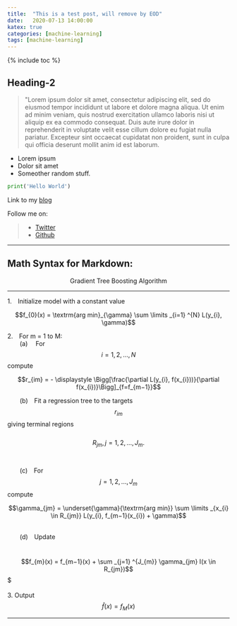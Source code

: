```yaml
---
title:  "This is a test post, will remove by EOD"
date:   2020-07-13 14:00:00
katex: true
categories: [machine-learning]
tags: [machine-learning]
---
```

{% include toc %}

## Heading-2

> "Lorem ipsum dolor sit amet, consectetur adipiscing elit, sed do eiusmod tempor incididunt ut labore et dolore magna aliqua. Ut enim ad minim veniam, quis nostrud exercitation ullamco laboris nisi ut aliquip ex ea commodo consequat. Duis aute irure dolor in reprehenderit in voluptate velit esse cillum dolore eu fugiat nulla pariatur. Excepteur sint occaecat cupidatat non proident, sunt in culpa qui officia deserunt mollit anim id est laborum.

- Lorem ipsum
- Dolor sit amet
- Someother random stuff.

```python
print('Hello World')
```

Link to my [blog](https://maverick6912.github.io/)

Follow me on:

> - [Twitter](https://twitter.com/Umang6912)
> - [Github](https://github.com/MAVERICK6912)

***
## Math Syntax for Markdown:

$$\mathbf{\text{Gradient Tree Boosting Algorithm}}$$

***

1.&emsp;Initialize model with a constant value

$$f_{0}(x) = \textrm{arg min}_{\gamma} \sum \limits _{i=1} ^{N} L(y_{i}, \gamma)$$

2.&emsp;For m = 1 to M:<br>
&emsp;&emsp;(a)&emsp; For 
$$i = 1,2,...,N$$
compute<br>
    
$$r_{im} = - \displaystyle \Bigg[\frac{\partial L(y_{i}, f(x_{i}))}{\partial f(x_{i})}\Bigg]_{f=f_{m−1}}$$

&emsp;&emsp;(b)&emsp;Fit a regression tree to the targets $$r_{im}$$ giving terminal regions<br>
&emsp;&emsp;&emsp;&emsp; $$R_{jm}, j = 1, 2, . . . , J_{m}.$$ <br><br>
&emsp;&emsp;(c)&emsp;For $$j = 1, 2, . . . , J_{m}$$ compute<br>

$$\gamma_{jm} = \underset{\gamma}{\textrm{arg min}} \sum \limits _{x_{i} \in R_{jm}} L(y_{i}, f_{m−1}(x_{i}) + \gamma)$$

<br>
&emsp;&emsp;(d)&emsp;Update

&emsp;&emsp;&emsp;&emsp; $$f_{m}(x) = f_{m−1}(x) + \sum _{j=1} ^{J_{m}} \gamma_{jm} I(x \in R_{jm})$$  $<br><br>
3. Output $$\hat{f}(x) = f_{M}(x)$$

***
